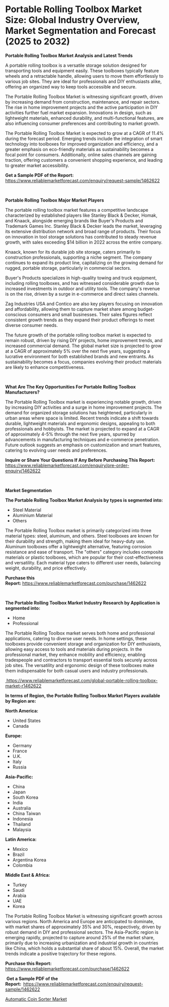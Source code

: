 <p><h1>Portable Rolling Toolbox Market Size: Global Industry Overview, Market Segmentation and Forecast (2025 to 2032)</h1></p><p><strong>Portable Rolling Toolbox Market Analysis and Latest Trends</strong></p>
<p><p>A portable rolling toolbox is a versatile storage solution designed for transporting tools and equipment easily. These toolboxes typically feature wheels and a retractable handle, allowing users to move them effortlessly to various job sites. They are ideal for professionals and DIY enthusiasts alike, offering an organized way to keep tools accessible and secure.</p><p>The Portable Rolling Toolbox Market is witnessing significant growth, driven by increasing demand from construction, maintenance, and repair sectors. The rise in home improvement projects and the active participation in DIY activities further fuel market expansion. Innovations in design, such as lightweight materials, enhanced durability, and multi-functional features, are also influencing consumer preferences and contributing to market growth.</p><p>The Portable Rolling Toolbox Market is expected to grow at a CAGR of 11.4% during the forecast period. Emerging trends include the integration of smart technology into toolboxes for improved organization and efficiency, and a greater emphasis on eco-friendly materials as sustainability becomes a focal point for consumers. Additionally, online sales channels are gaining traction, offering customers a convenient shopping experience, and leading to greater market accessibility.</p></p>
<p><strong>Get a Sample PDF of the Report:&nbsp;</strong> <a href="https://www.reliablemarketforecast.com/enquiry/request-sample/1462622?utm_campaign=1167&utm_medium=2&utm_source=Github&utm_content=ia&utm_term=18022025&utm_id=portable-rolling-toolbox">https://www.reliablemarketforecast.com/enquiry/request-sample/1462622</a></p>
<p>&nbsp;</p>
<p><strong>Portable Rolling Toolbox Major Market Players</strong></p>
<p><p>The portable rolling toolbox market features a competitive landscape characterized by established players like Stanley Black & Decker, Homak, and Knaack, alongside emerging brands like Buyer's Products and Trademark Games Inc. Stanley Black & Decker leads the market, leveraging its extensive distribution network and broad range of products. Their focus on innovation in tool storage solutions has contributed to steady revenue growth, with sales exceeding $14 billion in 2022 across the entire company.</p><p>Knaack, known for its durable job site storage, caters primarily to construction professionals, supporting a niche segment. The company continues to expand its product line, capitalizing on the growing demand for rugged, portable storage, particularly in commercial sectors.</p><p>Buyer's Products specializes in high-quality towing and truck equipment, including rolling toolboxes, and has witnessed considerable growth due to increased investments in outdoor and utility tools. The company's revenue is on the rise, driven by a surge in e-commerce and direct sales channels.</p><p>Zag Industries USA and Contico are also key players focusing on innovation and affordability, allowing them to capture market share among budget-conscious consumers and small businesses. Their sales figures reflect consistent growth trends as they expand their product offerings to meet diverse consumer needs.</p><p>The future growth of the portable rolling toolbox market is expected to remain robust, driven by rising DIY projects, home improvement trends, and increased commercial demand. The global market size is projected to grow at a CAGR of approximately 5% over the next five years, suggesting a lucrative environment for both established brands and new entrants. As sustainability becomes a focus, companies evolving their product materials are likely to enhance competitiveness.</p></p>
<p>&nbsp;</p>
<p><strong>What Are The Key Opportunities For Portable Rolling Toolbox Manufacturers?</strong></p>
<p><p>The Portable Rolling Toolbox market is experiencing notable growth, driven by increasing DIY activities and a surge in home improvement projects. The demand for organized storage solutions has heightened, particularly in urban areas where space is limited. Recent trends indicate a shift towards durable, lightweight materials and ergonomic designs, appealing to both professionals and hobbyists. The market is projected to expand at a CAGR of approximately 4-5% through the next five years, spurred by advancements in manufacturing techniques and e-commerce penetration. Future outlook suggests an emphasis on customization and smart features, catering to evolving user needs and preferences.</p></p>
<p><strong>Inquire or Share Your Questions If Any Before Purchasing This Report:</strong> <a href="https://www.reliablemarketforecast.com/enquiry/pre-order-enquiry/1462622?utm_campaign=1167&utm_medium=2&utm_source=Github&utm_content=ia&utm_term=18022025&utm_id=portable-rolling-toolbox">https://www.reliablemarketforecast.com/enquiry/pre-order-enquiry/1462622</a></p>
<p>&nbsp;</p>
<p><strong>Market Segmentation</strong></p>
<p><strong>The Portable Rolling Toolbox Market Analysis by types is segmented into:</strong></p>
<p><ul><li>Steel Material</li><li>Aluminium Material</li><li>Others</li></ul></p>
<p><p>The Portable Rolling Toolbox market is primarily categorized into three material types: steel, aluminum, and others. Steel toolboxes are known for their durability and strength, making them ideal for heavy-duty use. Aluminum toolboxes offer a lightweight alternative, featuring corrosion resistance and ease of transport. The "others" category includes composite materials or plastic toolboxes, which are popular for their cost-effectiveness and versatility. Each material type caters to different user needs, balancing weight, durability, and price effectively.</p></p>
<p><strong>Purchase this Report:&nbsp;</strong><a href="https://www.reliablemarketforecast.com/purchase/1462622?utm_campaign=1167&utm_medium=2&utm_source=Github&utm_content=ia&utm_term=18022025&utm_id=portable-rolling-toolbox">https://www.reliablemarketforecast.com/purchase/1462622</a></p>
<p>&nbsp;</p>
<p><strong>The Portable Rolling Toolbox Market Industry Research by Application is segmented into:</strong></p>
<p><ul><li>Home</li><li>Professional</li></ul></p>
<p><p>The Portable Rolling Toolbox market serves both home and professional applications, catering to diverse user needs. In home settings, these toolboxes provide convenient storage and organization for DIY enthusiasts, allowing easy access to tools and materials during projects. In the professional market, they enhance mobility and efficiency, enabling tradespeople and contractors to transport essential tools securely across job sites. The versatility and ergonomic design of these toolboxes make them indispensable for both casual users and industry professionals.</p></p>
<p><a href="https://www.reliablemarketforecast.com/global-portable-rolling-toolbox-market-r1462622?utm_campaign=1167&utm_medium=2&utm_source=Github&utm_content=ia&utm_term=18022025&utm_id=portable-rolling-toolbox">&nbsp;https://www.reliablemarketforecast.com/global-portable-rolling-toolbox-market-r1462622</a></p>
<p><strong>In terms of Region, the Portable Rolling Toolbox Market Players available by Region are:</strong></p>
<p>
    <p> <strong> North America: </strong>
        <ul>
            <li>United States</li>
            <li>Canada</li>
        </ul>
        </p> 
    <p> <strong> Europe: </strong>
        <ul>
            <li>Germany</li>
            <li>France</li>
            <li>U.K.</li>
            <li>Italy</li>
            <li>Russia</li>
        </ul>
        </p> 
    <p> <strong> Asia-Pacific: </strong>
        <ul>
            <li>China</li>
            <li>Japan</li>
            <li>South Korea</li>
            <li>India</li>
            <li>Australia</li>
            <li>China Taiwan</li>
            <li>Indonesia</li>
            <li>Thailand</li>
            <li>Malaysia</li>
        </ul>
        </p> 
    <p> <strong> Latin America: </strong>
        <ul>
            <li>Mexico</li>
            <li>Brazil</li>
            <li>Argentina Korea</li>
            <li>Colombia</li>
        </ul>
        </p> 
    <p> <strong> Middle East & Africa: </strong>
        <ul>
            <li>Turkey</li>
            <li>Saudi</li>
            <li>Arabia</li>
            <li>UAE</li>
            <li>Korea</li>
        </ul>
    </p>
    </p>
<p><p>The Portable Rolling Toolbox Market is witnessing significant growth across various regions. North America and Europe are anticipated to dominate, with market shares of approximately 35% and 30%, respectively, driven by robust demand in DIY and professional sectors. The Asia-Pacific region is emerging rapidly, projected to capture around 25% of the market share, primarily due to increasing urbanization and industrial growth in countries like China, which holds a substantial share of about 15%. Overall, the market trends indicate a positive trajectory for these regions.</p></p>
<p><strong>Purchase this Report: </strong><a href="https://www.reliablemarketforecast.com/purchase/1462622?utm_campaign=1167&utm_medium=2&utm_source=Github&utm_content=ia&utm_term=18022025&utm_id=portable-rolling-toolbox">https://www.reliablemarketforecast.com/purchase/1462622</a></p>
<p>&nbsp;<strong>Get a Sample PDF of the Report:&nbsp;&nbsp;</strong><a href="https://www.reliablemarketforecast.com/enquiry/request-sample/1462622?utm_campaign=1167&utm_medium=2&utm_source=Github&utm_content=ia&utm_term=18022025&utm_id=portable-rolling-toolbox">https://www.reliablemarketforecast.com/enquiry/request-sample/1462622</a></p>
<p><strong></strong></p>
<p><p><a href="https://github.com/mabutironaldo/Market-Research-Report-List-7/blob/main/automatic-coin-sorter-market.md?utm_campaign=1167&utm_medium=2&utm_source=Github&utm_content=ia&utm_term=18022025&utm_id=portable-rolling-toolbox">Automatic Coin Sorter Market</a></p></p>